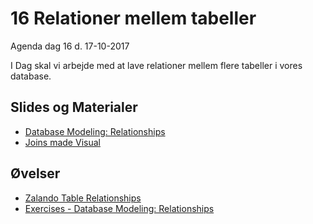 # 16 Relationer mellem tabeller
Agenda dag 16 d. 17-10-2017

I Dag skal vi arbejde med at lave relationer mellem flere tabeller i vores database.



## Slides og Materialer
* [Database Modeling: Relationships](https://github.com/dat17v1/16_Relationer_mellem_tabeller/blob/master/Slides/16%20-%20Database%20Modeling_%20Relationships.pdf)
* [Joins made Visual](https://github.com/dat17v1/16_Relationer_mellem_tabeller/blob/master/Slides/Visual_SQL_JOINS_orig.jpg)


## Øvelser
* [Zalando Table Relationships](https://docs.google.com/document/d/e/2PACX-1vQJzz9vzWnplA9w68BWwr7W5SuNfCJc3T4RjZ3l3I7PU5JgW4WtDpmM8Qgpq3HpDP6gniTW06-xQ0EP/pub)
* [Exercises - Database Modeling: Relationships](https://docs.google.com/document/d/e/2PACX-1vSeEDa0rXsVAvMULvg7kV5N6ggiFeXX5rfR1EAyxoSD7Zne-0q_A_L6iOwEpok0TYJGZZZLW2ml5sEb/pub)
